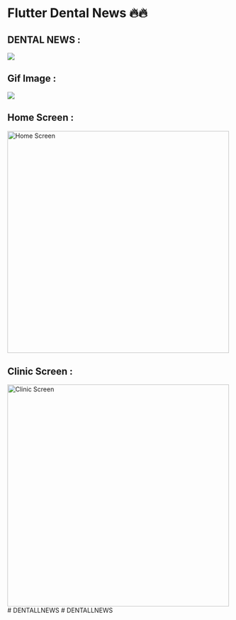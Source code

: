 
# Flutter Dental News 🔥🔥

<h2> DENTAL NEWS : </h2>
<img src="https://github.com/PATCHARAPHONG-2000/DentalNews/blob/main/P1.png" />
<h2> Gif Image : </h2>
 <img src="https://github.com/PATCHARAPHONG-2000/DentalNews/blob/main/GIF.gif"  />
<h2> Home Screen : </h2>
<img src="https://github.com/PATCHARAPHONG-2000/DentalNews/raw/main/Sceen-5.png" alt="Home Screen" width="500" height="500"/>
    
<h2> Clinic Screen : </h2>
<img src="https://github.com/PATCHARAPHONG-2000/DentalNews/raw/main/Sceen-6.png" alt="Clinic Screen" width="500" height="500"/>
#   D E N T A L L N E W S  
 #   D E N T A L L N E W S  
 